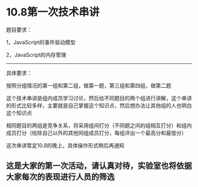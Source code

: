 10.8第一次技术串讲
=====================
题目要求：

1，JavaScript的事件驱动模型

2，JavaScript的内存管理

----------
具体要求：

按照分组情况的第一组和第二组，做第一题，第三组和第四组，做第二题

这个技术串讲是组内成员学习讨论，然后给不同题目的两个组进行讲解，这个串讲的形式比较多样，主要就是自己掌握这个知识点，然后想办法让其他组的人也明白这个知识点

相同题目的两组是竞争关系，将采用组间打分（不同题之间的组相互打分）和组内成员打分（给除自己以外的其他同组成员打分，每组评出一个最高分和最低分）

这次串讲暂定10.8的晚上，具体操作形式稍后再通知

这是大家的第一次活动，请认真对待，实验室也将依据大家每次的表现进行人员的筛选
----
